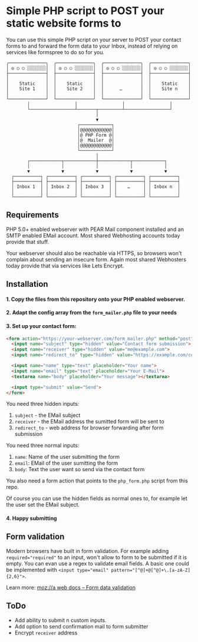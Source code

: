 # Simple PHP script to POST your static website forms to

You can use this simple PHP script on your server to POST your contact forms to and forward the form data to your Inbox, instead of relying on services like formspree to do so for you.

```
╭──────────────╮  ╭──────────────╮  ╭──────────────╮  ╭──────────────╮
│ ◎ ○ ○ ░░░░░░░│  │ ◎ ○ ○ ░░░░░░░│  │ ◎ ○ ○ ░░░░░░░│  │ ◎ ○ ○ ░░░░░░░│
├──────────────┤  ├──────────────┤  ├──────────────┤  ├──────────────┤
│              │  │              │  │              │  │              │
│    Static    │  │    Static    │  │              │  │    Static    │
│    Site 1    │  │    Site 2    │  │      …       │  │    Site n    │
│              │  │              │  │              │  │              │
└──────────────┘  └──────────────┘  └──────────────┘  └──────────────┘
        │                 │                 │                 │
        └─────────────────┴───────┬─────────┴─────────────────┘
                                  │
                                  ▼
                           ┌────────────┐
                           │@@@@@@@@@@@@│
                           │@ PHP Form @│
                           │@  Mailer  @│
                           │@@@@@@@@@@@@│
                           └────────────┘
                                  │
        ┌────────────┬────────────┼────────────┬────────────┐
        │            │            │            │            │
        ▼            ▼            ▼            ▼            ▼
  ┌──────────┐ ┌──────────┐ ┌──────────┐ ┌──────────┐ ┌──────────┐
  ├──────────┤ ├──────────┤ ├──────────┤ ├──────────┤ ├──────────┤
  │ Inbox 1  │ │ Inbox 2  │ │ Inbox 3  │ │    …     │ │ Inbox n  │
  │          │ │          │ │          │ │          │ │          │
  └──────────┘ └──────────┘ └──────────┘ └──────────┘ └──────────┘
```


## Requirements

PHP 5.0+ enabled webserver with PEAR Mail component installed and an SMTP enabled EMail account. Most shared Webhosting accounts today provide that stuff.

Your webserver should also be reachable via HTTPS, so browsers won't complain about sending an insecure form. Again most shared Webhosters today provide that via services like Lets Encrypt.


## Installation

#### 1. Copy the files from this repository onto your PHP enabled webserver.

#### 2. Adapt the config array from the `form_mailer.php` file to your needs

#### 3. Set up your contact form:

```html
<form action="https://your-webserver.com/form_mailer.php" method="post">
  <input name="subject" type="hidden" value="Contact form submission">
  <input name="receiver" type="hidden" value="me@example.com">
  <input name="redirect_to" type="hidden" value="https://example.com/contact_thanks/">

  <input name="name" type="text" placeholder="Your name">
  <input name="email" type="text" placeholder="Your E-Mail">
  <textarea name="body" placeholder="Your message"></textarea>

  <input type="submit" value="Send">
</form>
```

You need three hidden inputs: 
1. `subject`     - the EMail subject
2. `receiver`    - the EMail address the sumitted form will be sent to
3. `redirect_to` - web address for browser forwarding after form submission

You need three normal inputs: 
1. `name`: Name of the user submitting the form
2. `email`: EMail of the user sumitting the form
2. `body`: Text the user want so send via the contact form


You also need a form action that points to the `php_form.php` script from this repo.

Of course you can use the hidden fields as normal ones to, for example let the user set the EMail subject.


#### 4. Happy submitting


## Form validation

Modern browsers have built in form validation. For example adding `required="required"` to an input, won't allow to form to be submitted if it is empty. You can evan use a regex to validate email fields. A basic one could be implemented with `<input type="email" pattern="[^@]+@[^@]+\.[a-zA-Z]{2,6}">`.

Learn more: [moz://a web docs  – Form data validation](https://developer.mozilla.org/en-US/docs/Learn/HTML/Forms/Form_validation)


## ToDo

- Add ability to submit n custom inputs.
- Add option to send confirmation mail to form submitter
- Encrypt `receiver` address
